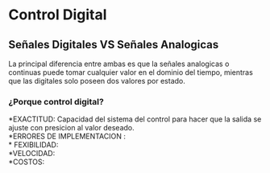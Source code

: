 # Control Digital



## Señales Digitales VS Señales Analogicas 
  La principal diferencia entre ambas es que la señales analogicas o continuas puede tomar cualquier valor en el dominio del tiempo, mientras que las digitales solo poseen dos valores por estado.

### ¿Porque control digital?

 *EXACTITUD:  Capacidad del sistema del control para hacer que la salida se ajuste con presicion al valor deseado. <br>   *ERRORES DE IMPLEMENTACION : <br> * FEXIBILIDAD: <br> *VELOCIDAD: <br> *COSTOS:
 
